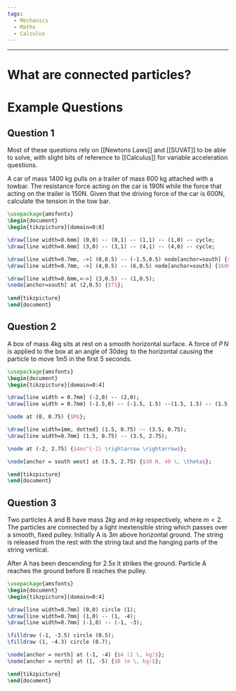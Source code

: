 ```yaml
---
tags:
  - Mechanics
  - Maths
  - Calculus
---
```

---

# What are connected particles?

# Example Questions

## Question 1

Most of these questions rely on [[Newtons Laws]] and [[SUVAT]] to be able to solve, with slight bits of reference to [[Calculus]] for variable acceleration questions. 

A car of mass 1400 kg pulls on a trailer of mass 600 kg attached with a towbar. The resistance force acting on the car is 190N while the force that acting on the trailer is 150N. Given that the driving force of the car is 600N, calculate the tension in the tow bar.

``` tikz
\usepackage{amsfonts}
\begin{document}
\begin{tikzpicture}[domain=0:8]

\draw[line width=0.6mm] (0,0) -- (0,1) -- (1,1) -- (1,0) -- cycle;
\draw[line width=0.6mm] (3,0) -- (3,1) -- (4,1) -- (4,0) -- cycle;

\draw[line width=0.7mm, ->] (0,0.5) -- (-1.5,0.5) node[anchor=south] {$150N$};
\draw[line width=0.7mm, ->] (4,0.5) -- (6,0.5) node[anchor=south] {$600N$};

\draw[line width=0.6mm,<->] (3,0.5) -- (1,0.5);
\node[anchor=south] at (2,0.5) {$T$};
 
\end{tikzpicture}
\end{document}
```

## Question 2 

A box of mass 4kg sits at rest on a smooth horizontal surface. A force of $P \, N$  is applied to the box at an angle of $30 \deg$ to the horizontal causing the particle to move 1m5 in the first 5 seconds. 

```tikz
\usepackage{amsfonts}
\begin{document}
\begin{tikzpicture}[domain=0:4]

\draw[line width = 0.7mm] (-2,0) -- (2,0);
\draw[line width = 0.7mm] (-1.5,0) -- (-1.5, 1.5) --(1.5, 1.5) -- (1.5,0);

\node at (0, 0.75) {$M$};

\draw[line width=1mm, dotted] (1.5, 0.75) -- (3.5, 0.75);
\draw[line width=0.7mm] (1.5, 0.75) -- (3.5, 2.75);

\node at (-2, 2.75) {$4ms^{-2} \rightarrow \rightarrow$};

\node[anchor = south west] at (3.5, 2.75) {$30 N, 40 \, \theta$};

\end{tikzpicture}
\end{document}
```

##  Question 3

Two particles A and B have mass $2kg$ and $m \, kg$ respectively, where $m <2$. The particles are connected by a light inextensible string which passes over a smooth, fixed pulley. Initially A is $3m$ above horizontal ground. The string is released from the rest with the string taut and the hanging parts of the string vertical.

After A has been descending for $2.5s$ it strikes the ground. Particle A reaches the ground before B reaches the pulley. 

```tikz
\usepackage{amsfonts}
\begin{document}
\begin{tikzpicture}[domain=0:4]

\draw[line width=0.7mm] (0,0) circle (1);
\draw[line width=0.7mm] (1,0) -- (1, -4);
\draw[line width=0.7mm] (-1,0) -- (-1, -3);

\filldraw (-1, -3.5) circle (0.5);
\filldraw (1, -4.3) circle (0.7);

\node[anchor = north] at (-1, -4) {$A (2 \, kg)$};
\node[anchor = north] at (1, -5) {$B (m \, kg)$};

\end{tikzpicture}
\end{document}
```